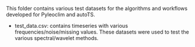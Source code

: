 This folder contains various test datasets for the algorithms and workflows developed for Pyleoclim and autoTS.

* test_data.csv: contains timeseries with various frequencies/noise/missing values. These datasets were used to test the various spectral/wavelet methods. 
